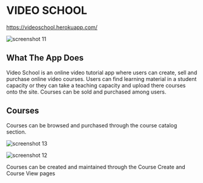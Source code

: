 VIDEO SCHOOL
===

https://videoschool.herokuapp.com/

![screenshot 11](https://user-images.githubusercontent.com/37715269/52377529-04d38c80-2a1a-11e9-9983-fbe28a9446c1.png)

What The App Does
---
Video School is an online video tutorial app where users can create, sell and purchase online video courses. Users can find learning material in a student capacity or they can take a teaching capacity and upload there courses onto the site. Courses can be sold and purchased among users.

Courses
---

Courses can be browsed and purchased through the course catalog section.

![screenshot 13](https://user-images.githubusercontent.com/37715269/52378042-7c55eb80-2a1b-11e9-95ce-47b9e3b52a59.png)

![screenshot 12](https://user-images.githubusercontent.com/37715269/52378055-8677ea00-2a1b-11e9-98fa-c1d47404a16b.png)

Courses can be created and maintained through the Course Create and Course View pages





